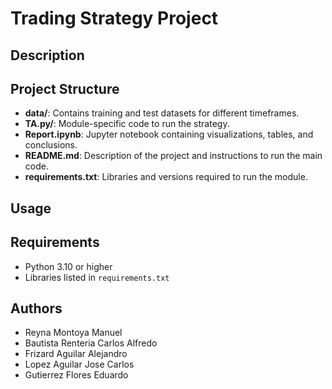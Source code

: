 # Trading Strategy Project

## Description

## Project Structure

- **data/**: Contains training and test datasets for different timeframes.
- **TA.py/**: Module-specific code to run the strategy.
- **Report.ipynb**: Jupyter notebook containing visualizations, tables, and conclusions.
- **README.md**: Description of the project and instructions to run the main code.
- **requirements.txt**: Libraries and versions required to run the module.
## Usage

## Requirements
- Python 3.10 or higher
- Libraries listed in `requirements.txt`

## Authors
- Reyna Montoya Manuel
- Bautista Renteria Carlos Alfredo
- Frizard Aguilar Alejandro
- Lopez Aguilar Jose Carlos
- Gutierrez Flores Eduardo

